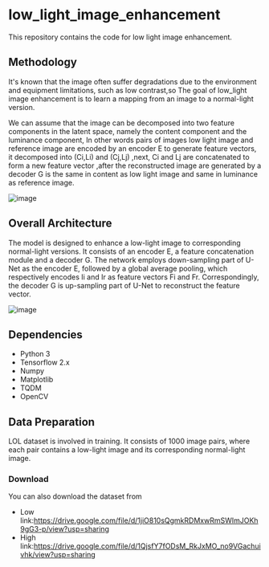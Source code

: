 # low_light_image_enhancement
This repository contains the code for low light image enhancement.
## Methodology

It's known that the image often suffer degradations due to the environment and equipment limitations, such as low contrast,so The goal of low_light image enhancement is to learn a mapping from an image to a normal-light version.

We can assume that the image can be decomposed into two feature components in the latent space, namely the content component and the luminance component,
In other words pairs of images low light image and reference image are encoded by an encoder E to generate feature vectors, it decomposed into (Ci,Li) and (Cj,Lj) ,next, Ci and Lj are concatenated to form a new feature vector ,after the reconstructed image are generated by a decoder G is the same in content as low light image and same in luminance as reference image.

![image](https://user-images.githubusercontent.com/112108580/205706246-455815f9-104d-41db-a88e-9c01e3648099.png)


## Overall Architecture
The model is designed to enhance a low-light image to corresponding normal-light versions.
It consists of an encoder E, a feature concatenation module and a decoder G.
The network employs down-sampling part of U-Net as the encoder E, followed by a global average pooling, which respectively encodes Ii and Ir as feature vectors Fi and Fr. Correspondingly, the decoder G is up-sampling part of U-Net to reconstruct the feature vector.

![image](https://user-images.githubusercontent.com/112108580/205706419-333fb383-f22f-4419-8875-c416f9f1827a.png)

## Dependencies
* Python 3
* Tensorflow 2.x
* Numpy
* Matplotlib
* TQDM
* OpenCV
## Data Preparation 
LOL dataset is involved in training. It consists of 1000 image pairs, where each pair contains a low-light image and its corresponding normal-light image. 

### Download 
You can also download the dataset from 
* Low link:https://drive.google.com/file/d/1jiO810sQgmkRDMxwRmSWImJOKh9gG3-p/view?usp=sharing
* High link:https://drive.google.com/file/d/1QjsfY7fODsM_RkJxMO_no9VGachuivhk/view?usp=sharing
